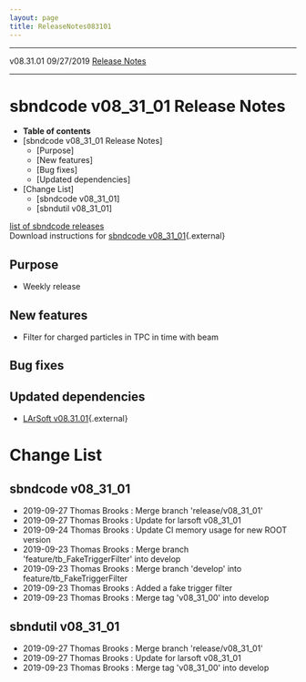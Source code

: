 ```yaml
---
layout: page
title: ReleaseNotes083101
---
```


  ----------- ------------ -- -- ------------------------------------------------------
  v08.31.01   09/27/2019         [Release Notes](ReleaseNotes083101.html)
  ----------- ------------ -- -- ------------------------------------------------------



sbndcode v08\_31\_01 Release Notes
======================================================================================

-   **Table of contents**
-   [sbndcode v08\_31\_01 Release
    Notes]
    -   [Purpose]
    -   [New features]
    -   [Bug fixes]
    -   [Updated dependencies]
-   [Change List]
    -   [sbndcode v08\_31\_01]
    -   [sbndutil v08\_31\_01]

[list of sbndcode
releases](List_of_SBND_code_releases.html)\
Download instructions for [sbndcode
v08\_31\_01](http://scisoft.fnal.gov/scisoft/bundles/sbnd/v08_31_01/sbndcode-v08_31_01.html){.external}



Purpose
----------------------------------

-   Weekly release



New features
--------------------------------------------

-   Filter for charged particles in TPC in time with beam



Bug fixes
--------------------------------------



Updated dependencies
------------------------------------------------------------

-   [LArSoft
    v08.31.01](https://cdcvs.fnal.gov/redmine/projects/larsoft/wiki/ReleaseNotes083101){.external}



Change List
==========================================



sbndcode v08\_31\_01
----------------------------------------------------------

-   2019-09-27 Thomas Brooks : Merge branch \'release/v08\_31\_01\'
-   2019-09-27 Thomas Brooks : Update for larsoft v08\_31\_01
-   2019-09-24 Thomas Brooks : Update CI memory usage for new ROOT
    version
-   2019-09-23 Thomas Brooks : Merge branch
    \'feature/tb\_FakeTriggerFilter\' into develop
-   2019-09-23 Thomas Brooks : Merge branch \'develop\' into
    feature/tb\_FakeTriggerFilter
-   2019-09-23 Thomas Brooks : Added a fake trigger filter
-   2019-09-23 Thomas Brooks : Merge tag \'v08\_31\_00\' into develop



sbndutil v08\_31\_01
----------------------------------------------------------

-   2019-09-27 Thomas Brooks : Merge branch \'release/v08\_31\_01\'
-   2019-09-27 Thomas Brooks : Update for larsoft v08\_31\_01
-   2019-09-23 Thomas Brooks : Merge tag \'v08\_31\_00\' into develop
